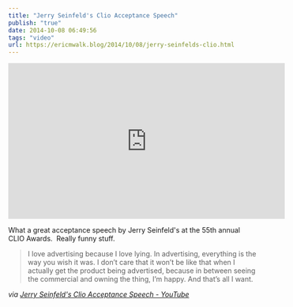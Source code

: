 ```yaml
---
title: "Jerry Seinfeld's Clio Acceptance Speech"
publish: "true"
date: 2014-10-08 06:49:56
tags: "video"
url: https://ericmwalk.blog/2014/10/08/jerry-seinfelds-clio.html
---
```


<iframe width="560" height="315" src="https://www.youtube.com/embed/uHWX4pG0FNY" title="YouTube video player" frameborder="0" allow="accelerometer; autoplay; clipboard-write; encrypted-media; gyroscope; picture-in-picture" allowfullscreen></iframe>

What a great acceptance speech by Jerry Seinfeld's at the 55th annual CLIO Awards.  Really funny stuff.

>I love advertising because I love lying. In advertising, everything is the way you wish it was. I don’t care that it won’t be like that when I actually get the product being advertised, because in between seeing the commercial and owning the thing, I’m happy. And that’s all I want.

*via <a href="https://www.youtube.com/watch?v=uHWX4pG0FNY">Jerry Seinfeld's Clio Acceptance Speech - YouTube</a>*